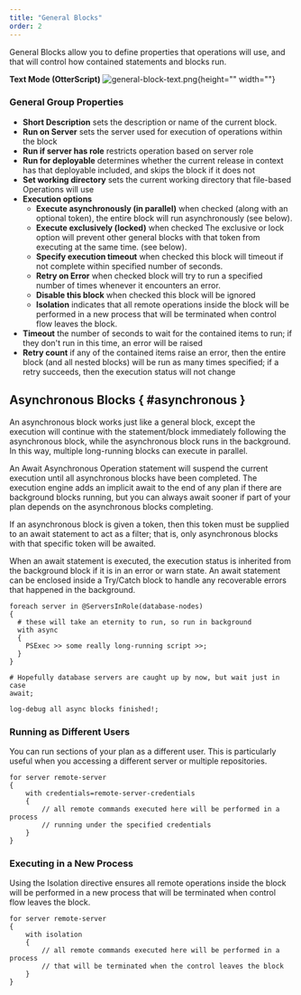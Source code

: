 ```yaml
---
title: "General Blocks"
order: 2
---
```


General Blocks allow you to define properties that operations will use, and that will control how contained statements and blocks run.

**Text Mode (OtterScript)**
![general-block-text.png](/resources/docs/general-block-text.png){height="" width=""}

### General Group Properties
* **Short Description** sets the description or name of the current block.
* **Run on Server** sets the server used for execution of operations within the block
* **Run if server has role** restricts operation based on server role
* **Run for deployable** determines whether the current release in context has that deployable included, and skips the block if it does not
* **Set working directory** sets the current working directory that file-based Operations will use
* **Execution options**
    * **Execute asynchronously (in parallel)** when checked (along with an optional token), the entire block will run asynchronously (see below).
    * **Execute exclusively (locked)** when checked The exclusive or lock option will prevent other general blocks with that token from executing at the same time. (see below).
    * **Specify execution timeout** when checked this block will timeout if not complete within specified number of seconds.
    * **Retry on Error** when checked block will try to run a specified number of times whenever it encounters an error.
    * **Disable this block** when checked this block will be ignored
    * **Isolation** indicates that all remote operations inside the block will be performed in a new process that will be terminated when control flow leaves the block.
* **Timeout** the number of seconds to wait for the contained items to run; if they don't run in this time, an error will be raised
* **Retry count** if any of the contained items raise an error, then the entire block (and all nested blocks) will be run as many times specified; if a retry succeeds, then the execution status will not change

## Asynchronous Blocks { #asynchronous }
An asynchronous block works just like a general block, except the execution will continue with the statement/block immediately following the asynchronous block, while the asynchronous block runs in the background. In this way, multiple long-running blocks can execute in parallel.

An Await Asynchronous Operation statement will suspend the current execution until all asynchronous blocks have been completed. The execution engine adds an implicit await to the end of any plan if there are background blocks running, but you can always await sooner if part of your plan depends on the asynchronous blocks completing.

If an asynchronous block is given a token, then this token must be supplied to an await statement to act as a filter; that is, only asynchronous blocks with that specific token will be awaited.

When an await statement is executed, the execution status is inherited from the background block if it is in an error or warn state. An await statement can be enclosed inside a Try/Catch block to handle any recoverable errors that happened in the background.

```
foreach server in @ServersInRole(database-nodes)
{
  # these will take an eternity to run, so run in background
  with async
  {
    PSExec >> some really long-running script >>;
  }
}

# Hopefully database servers are caught up by now, but wait just in case
await;

log-debug all async blocks finished!;
```

### Running as Different Users
You can run sections of your plan as a different user. This is particularly useful when you accessing a different server or multiple repositories.

```
for server remote-server
{
    with credentials=remote-server-credentials
    {
        // all remote commands executed here will be performed in a process
        // running under the specified credentials
    }        
}
```

### Executing in a New Process
Using the Isolation directive ensures all remote operations inside the block will be performed in a new process that will be terminated when control flow leaves the block.

```
for server remote-server
{
    with isolation
    {
        // all remote commands executed here will be performed in a process
        // that will be terminated when the control leaves the block
    }        
}
```
